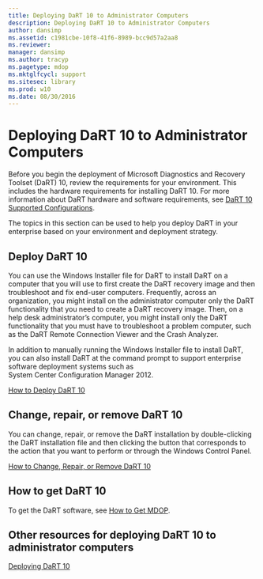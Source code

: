 ```yaml
---
title: Deploying DaRT 10 to Administrator Computers
description: Deploying DaRT 10 to Administrator Computers
author: dansimp
ms.assetid: c1981cbe-10f8-41f6-8989-bcc9d57a2aa8
ms.reviewer: 
manager: dansimp
ms.author: tracyp
ms.pagetype: mdop
ms.mktglfcycl: support
ms.sitesec: library
ms.prod: w10
ms.date: 08/30/2016
---
```



# Deploying DaRT 10 to Administrator Computers


Before you begin the deployment of Microsoft Diagnostics and Recovery Toolset (DaRT) 10, review the requirements for your environment. This includes the hardware requirements for installing DaRT 10. For more information about DaRT hardware and software requirements, see [DaRT 10 Supported Configurations](dart-10-supported-configurations.md).

The topics in this section can be used to help you deploy DaRT in your enterprise based on your environment and deployment strategy.

## Deploy DaRT 10


You can use the Windows Installer file for DaRT to install DaRT on a computer that you will use to first create the DaRT recovery image and then troubleshoot and fix end-user computers. Frequently, across an organization, you might install on the administrator computer only the DaRT functionality that you need to create a DaRT recovery image. Then, on a help desk administrator’s computer, you might install only the DaRT functionality that you must have to troubleshoot a problem computer, such as the DaRT Remote Connection Viewer and the Crash Analyzer.

In addition to manually running the Windows Installer file to install DaRT, you can also install DaRT at the command prompt to support enterprise software deployment systems such as System Center Configuration Manager 2012.

[How to Deploy DaRT 10](how-to-deploy-dart-10.md)

## Change, repair, or remove DaRT 10


You can change, repair, or remove the DaRT installation by double-clicking the DaRT installation file and then clicking the button that corresponds to the action that you want to perform or through the Windows Control Panel.

[How to Change, Repair, or Remove DaRT 10](how-to-change-repair-or-remove-dart-10.md)

## How to get DaRT 10


To get the DaRT software, see [How to Get MDOP](https://go.microsoft.com/fwlink/?LinkId=322049).

## Other resources for deploying DaRT 10 to administrator computers


[Deploying DaRT 10](deploying-dart-10.md)

 

 






